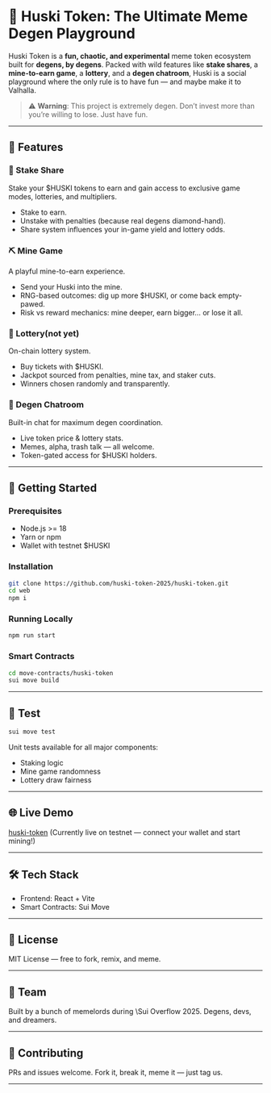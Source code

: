 # 🐶 Huski Token: The Ultimate Meme Degen Playground

Huski Token is a **fun, chaotic, and experimental** meme token ecosystem built for **degens, by degens**. Packed with wild features like **stake shares**, a **mine-to-earn game**, a **lottery**, and a **degen chatroom**, Huski is a social playground where the only rule is to have fun — and maybe make it to Valhalla.

> ⚠️ **Warning**: This project is extremely degen. Don’t invest more than you’re willing to lose. Just have fun.

---

## 🌟 Features

### 🧊 Stake Share

Stake your \$HUSKI tokens to earn and gain access to exclusive game modes, lotteries, and multipliers.

* Stake to earn.
* Unstake with penalties (because real degens diamond-hand).
* Share system influences your in-game yield and lottery odds.

### ⛏️ Mine Game

A playful mine-to-earn experience.

* Send your Huski into the mine.
* RNG-based outcomes: dig up more \$HUSKI, or come back empty-pawed.
* Risk vs reward mechanics: mine deeper, earn bigger… or lose it all.

### 🎰 Lottery(not yet)

On-chain lottery system.

* Buy tickets with \$HUSKI.
* Jackpot sourced from penalties, mine tax, and staker cuts.
* Winners chosen randomly and transparently.

### 💬 Degen Chatroom

Built-in chat for maximum degen coordination.

* Live token price & lottery stats.
* Memes, alpha, trash talk — all welcome.
* Token-gated access for \$HUSKI holders.

---

## 🚀 Getting Started

### Prerequisites

* Node.js >= 18
* Yarn or npm
* Wallet with testnet \$HUSKI

### Installation

```bash
git clone https://github.com/huski-token-2025/huski-token.git
cd web
npm i
```

### Running Locally

```bash
npm run start
```

### Smart Contracts

```bash
cd move-contracts/huski-token
sui move build
```

---

## 🧪 Test

```bash
sui move test
```

Unit tests available for all major components:

* Staking logic
* Mine game randomness
* Lottery draw fairness

---

## 🌐 Live Demo

[huski-token](https://huski-token.com/)
(Currently live on testnet — connect your wallet and start mining!)

---

## 🛠️ Tech Stack

* Frontend: React + Vite
* Smart Contracts: Sui Move

---

## 📄 License

MIT License — free to fork, remix, and meme.

---

## 👑 Team

Built by a bunch of memelords during \Sui Overflow 2025.
Degens, devs, and dreamers.

---

## 🙌 Contributing

PRs and issues welcome. Fork it, break it, meme it — just tag us.

---
